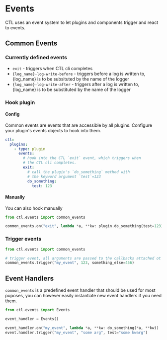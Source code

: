 # Events

CTL uses an event system to let plugins and components trigger and react to events.

## Common Events

### Currently defined events

- `exit` - triggers when CTL cli completes
- `{log_name}-log-write-before` - triggers before a log is written to, {log_name} is to be subsituted by the name of the logger
- `{log_name}-log-write-after` - triggers after a log is written to, {log_name} is to be substituted by the name of the logger

### Hook plugin

#### Config

Common events are events that are accessible by all plugins. Configure
your plugin's events objects to hook into them.

```yaml
ctl:
  plugins:
    - type: plugin
      events:
        # hook into the CTL `exit` event, which triggers when
        # the CTL cli completes.
        exit:
          # call the plugin's `do_something` method with
          # the keyword argument `test`=123
          do_something:
            test: 123
```

#### Manually

You can also hook manually

```py
from ctl.events import common_events

common_events.on("exit", lambda *a, **kw: plugin.do_something(test=123))
```

### Trigger events

```py
from ctl.events import common_events

# trigger event, all arguments are passed to the callbacks attached ot the even
common_events.trigger("my_event", 123, something_else=456)
```

## Event Handlers

`common_events` is a predefined event handler that should be used for most puposes, you can however easily instantiate new event handlers if you need them.

```py
from ctl.events import Events

event_handler = Events()

event_handler.on("my_event", lambda *a, **kw: do_something(*a, **kw))
event.handler.trigger("my_event", "some arg", test="some kwarg")
```

